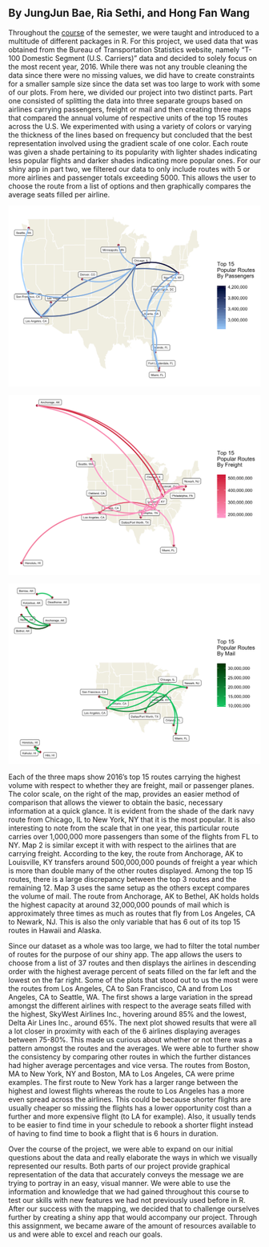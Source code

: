 ## By JungJun Bae, Ria Sethi, and Hong Fan Wang

  Throughout the [course](https://idc9.github.io/stor390/) of the semester, we were taught and introduced to a multitude of different packages in R. For this project, we used data that was obtained from the Bureau of Transportation Statistics website, namely “T-100 Domestic Segment (U.S. Carriers)” data and decided to solely focus on the most recent year, 2016. While there was not any trouble cleaning the data since there were no missing values, we did have to create constraints for a smaller sample size since the data set was too large to work with some of our plots. From here, we divided our project into two distinct parts. Part one consisted of splitting the data into three separate groups based on airlines carrying passengers, freight or mail and then creating three maps that compared the annual volume of respective units of the top 15 routes across the U.S. We experimented with using a variety of colors or varying the thickness of the lines based on frequency but concluded that the best representation involved using the gradient scale of one color. Each route was given a shade pertaining to its popularity with lighter shades indicating less popular flights and darker shades indicating more popular ones. For our shiny app in part two, we filtered our data to only include routes with 5 or more airlines and passenger totals exceeding 5000. This allows the user to choose the route from a list of options and then graphically compares the average seats filled per airline.  


![Top 15 Popular Routes By Passengers](https://github.com/WHF0530/Flight-Routes-Analysis/blob/master/popular_routes_by_passengers.png "Top 15 Popular Routes By Passengers")

![Top 15 Popular Routes By Freight](https://github.com/WHF0530/Flight-Routes-Analysis/blob/master/popular_routes_by_freight.png "Top 15 Popular Routes By Freight")

![Top 15 Popular Routes By Mail](https://github.com/WHF0530/Flight-Routes-Analysis/blob/master/popular_routes_by_mail.png "Top 15 Popular Routes By Mail")


  Each of the three maps show 2016’s top 15 routes carrying the highest volume with respect to whether they are freight, mail or passenger planes. The color scale, on the right of the map, provides an easier method of comparison that allows the viewer to obtain the basic, necessary information at a quick glance. It is evident from the shade of the dark navy route from Chicago, IL to New York, NY that it is the most popular. It is also interesting to note from the scale that in one year, this particular route carries over 1,000,000 more passengers than some of the flights from FL to NY. Map 2 is similar except it with with respect to the airlines that are carrying freight. According to the key, the route from Anchorage, AK to Louisville, KY transfers around 500,000,000 pounds of freight a year which is more than double many of the other routes displayed. Among the top 15 routes, there is a large discrepancy between the top 3 routes and the remaining 12. Map 3 uses the same setup as the others except compares the volume of mail. The route from Anchorage, AK to Bethel, AK holds holds the highest capacity at around 32,000,000 pounds of mail which is approximately three times as much as routes that fly from Los Angeles, CA to Newark, NJ. This is also the only variable that has 6 out of its top 15 routes in Hawaii and Alaska.  
	
Since our dataset as a whole was too large, we had to filter the total number of routes for the purpose of our shiny app. The app allows the users to choose from a list of 37 routes and then displays the airlines in descending order with the highest average percent of seats filled on the far left and the lowest on the far right. Some of the plots that stood out to us the most were the routes from Los Angeles, CA to San Francisco, CA and from Los Angeles, CA to Seattle, WA. The first shows a large variation in the spread amongst the different airlines with respect to the average seats filled with the highest, SkyWest Airlines Inc., hovering around 85% and the lowest, Delta Air Lines Inc., around 65%. The next plot showed results that were all a lot closer in proximity with each of the 6 airlines displaying averages between 75-80%. This made us curious about whether or not there was a pattern amongst the routes and the averages. We were able to further show the consistency by comparing other routes in which the further distances had higher average percentages and vice versa. The routes from Boston, MA to New York, NY and Boston, MA to Los Angeles, CA were prime examples.  The first route to New York has a larger range between the highest and lowest flights whereas the route to Los Angeles has a more even spread across the airlines. This could be because shorter flights are usually cheaper so missing the flights has a lower opportunity cost than a further and more expensive flight (to LA for example). Also, it usually tends to be easier to find time in your schedule to rebook a shorter flight instead of having to find time to book a flight that is 6 hours in duration.  

Over the course of the project, we were able to expand on our initial questions about the data and really elaborate the ways in which we visually represented our results. Both parts of our project provide graphical representation of the data that accurately conveys the message we are trying to portray in an easy, visual manner. We were able to use the information and knowledge that we had gained throughout this course to test our skills with new features we had not previously used before in R. After our success with the mapping, we decided that to challenge ourselves further by creating a shiny app that would accompany our project. Through this assignment, we became aware of the amount of resources available to us and were able to excel and reach our goals.  
